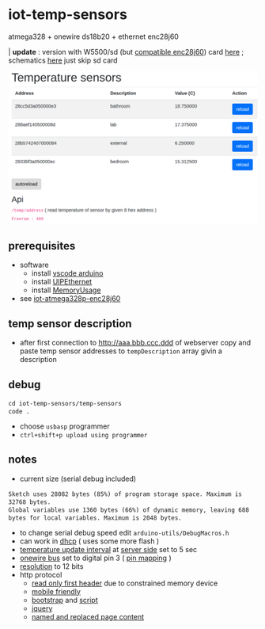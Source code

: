 # iot-temp-sensors

atmega328 + onewire ds18b20 + ethernet enc28j60

| **update** : version with W5500/sd (but [compatible enc28j60](https://github.com/devel0/iot-temp-sensors-sd-card/tree/3a266da685038b01ead51b2ce6683a975fa4d38f#roadmap)) card [here](https://github.com/devel0/iot-temp-sensors-sd-card) ; schematics [here](https://easyeda.com/editor#id=|7506cd41b26244d4b4f3a225eba49999) just skip sd card

![img](doc/Selection_003.png)

## prerequisites

- software
  - install [vscode arduino](https://github.com/devel0/knowledge/blob/master/electronics/vscode-arduino.md)
  - install [UIPEthernet](https://github.com/UIPEthernet/UIPEthernet)
  - install [MemoryUsage](https://github.com/Locoduino/MemoryUsage)
- see [iot-atmega328p-enc28j60](https://github.com/devel0/iot-atmega328p-enc28j60/blob/master/README.md)

## temp sensor description

- after first connection to http://aaa.bbb.ccc.ddd of webserver copy and paste temp sensor addresses to `tempDescription` array givin a description

## debug

```
cd iot-temp-sensors/temp-sensors
code .
```

- choose `usbasp` programmer
- `ctrl+shift+p upload using programmer`

## notes

- current size (serial debug included)

```
Sketch uses 28082 bytes (85%) of program storage space. Maximum is 32768 bytes.
Global variables use 1360 bytes (66%) of dynamic memory, leaving 688 bytes for local variables. Maximum is 2048 bytes.
```

- to change serial debug speed edit `arduino-utils/DebugMacros.h`
- can work in [dhcp](https://github.com/devel0/iot-temp-sensors/blob/c0d3a918df7af414b01e09c07f2cd6cc2e3d634d/temp-sensors/temp-sensors.ino#L62) ( uses some more flash )
- [temperature update interval](https://github.com/devel0/iot-temp-sensors/blob/c0d3a918df7af414b01e09c07f2cd6cc2e3d634d/temp-sensors/temp-sensors.ino#L23) at [server side](https://github.com/devel0/iot-temp-sensors/blob/c0d3a918df7af414b01e09c07f2cd6cc2e3d634d/temp-sensors/temp-sensors.ino#L354-L357) set to 5 sec
- [onewire bus](https://github.com/devel0/iot-temp-sensors/blob/c0d3a918df7af414b01e09c07f2cd6cc2e3d634d/temp-sensors/temp-sensors.ino#L25) set to digital pin 3 ( [pin mapping](https://www.arduino.cc/en/Hacking/PinMapping168) )
- [resolution](https://github.com/devel0/iot-temp-sensors/blob/c0d3a918df7af414b01e09c07f2cd6cc2e3d634d/temp-sensors/temp-sensors.ino#L110) to 12 bits
- http protocol
  - [read only first header](https://github.com/devel0/iot-temp-sensors/blob/c0d3a918df7af414b01e09c07f2cd6cc2e3d634d/temp-sensors/temp-sensors.ino#L158-L176) due to constrained memory device
  - [mobile friendly](https://github.com/devel0/iot-temp-sensors/blob/c0d3a918df7af414b01e09c07f2cd6cc2e3d634d/temp-sensors/temp-sensors.ino#L239)
  - [bootstrap](https://github.com/devel0/iot-temp-sensors/blob/c0d3a918df7af414b01e09c07f2cd6cc2e3d634d/temp-sensors/temp-sensors.ino#L240) and [script](https://github.com/devel0/iot-temp-sensors/blob/c0d3a918df7af414b01e09c07f2cd6cc2e3d634d/temp-sensors/temp-sensors.ino#L342)
  - [jquery](https://github.com/devel0/iot-temp-sensors/blob/c0d3a918df7af414b01e09c07f2cd6cc2e3d634d/temp-sensors/temp-sensors.ino#L341)
  - [named and replaced page content](https://github.com/devel0/iot-temp-sensors/blob/c0d3a918df7af414b01e09c07f2cd6cc2e3d634d/temp-sensors/temp-sensors.ino#L267-L269)
  
